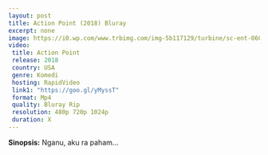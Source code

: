 ```yaml
---
layout: post
title: Action Point (2018) Bluray
excerpt: none
image: https://i0.wp.com/www.trbimg.com/img-5b117129/turbine/sc-ent-0601-action1-20180601/1100/1100x619
video:
 title: Action Point
 release: 2018
 country: USA
 genre: Komedi
 hosting: RapidVideo
 link1: "https://goo.gl/yMyssT"
 format: Mp4
 quality: Bluray Rip
 resolution: 480p 720p 1024p
 duration: X
---
```


**Sinopsis:** Nganu, aku ra paham...
